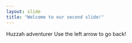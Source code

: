 ```yaml
---
layout: slide
title: "Welcome to our second slide!"
---
```

Huzzah adventurer
Use the left arrow to go back!
